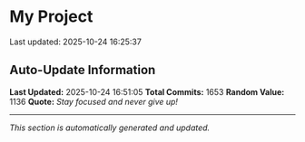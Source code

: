 # My Project


Last updated: 2025-10-24 16:25:37




























































































































































































































































































































































































































































































































































































































































































































































































































































































































































































































































































































































































































































































































































































































































































































































































































































































































































































































































































































































































































































































































## Auto-Update Information

**Last Updated:** 2025-10-24 16:51:05
**Total Commits:** 1653
**Random Value:** 1136
**Quote:** _Stay focused and never give up!_

---
_This section is automatically generated and updated._